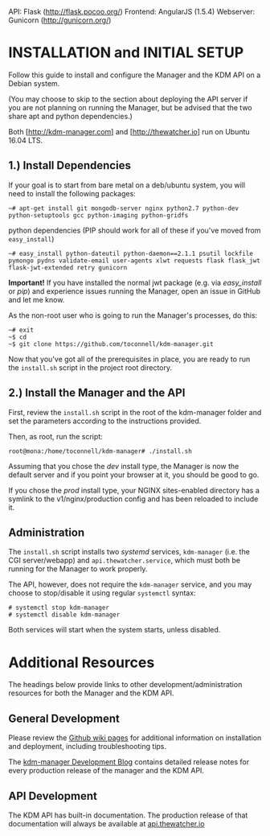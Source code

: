 API: Flask (http://flask.pocoo.org/)
Frontend: AngularJS (1.5.4)
Webserver: Gunicorn (http://gunicorn.org/)


#   INSTALLATION and INITIAL SETUP
Follow this guide to install and configure the Manager and the KDM API on a
Debian system. 

(You may choose to skip to the section about deploying the API server if you are
not planning on running the Manager, but be advised that the two share apt and
python dependencies.)

Both [http://kdm-manager.com] and [http://thewatcher.io] run on Ubuntu 16.04 LTS.


## 1.) Install Dependencies 

If your goal is to start from bare metal on a deb/ubuntu system, you will need
to install the following packages:

    ~# apt-get install git mongodb-server nginx python2.7 python-dev python-setuptools gcc python-imaging python-gridfs


python dependencies (PIP should work for all of these if you've moved from `easy_install`)

    ~# easy_install python-dateutil python-daemon==2.1.1 psutil lockfile pymongo pydns validate-email user-agents xlwt requests flask flask_jwt flask-jwt-extended retry gunicorn

**Important!** If you have installed the normal jwt package (e.g. via *easy_install*
or *pip*) and experience issues running the Manager, open an issue in GitHub and
let me know.

As the non-root user who is going to run the Manager's processes, do this:

    ~# exit
    ~$ cd
    ~$ git clone https://github.com/toconnell/kdm-manager.git 

Now that you've got all of the prerequisites in place, you are ready to run the
`install.sh` script in the project root directory.


## 2.) Install the Manager and the API

First, review the `install.sh` script in the root of the kdm-manager folder and
set the parameters according to the instructions provided.

Then, as root, run the script:

	root@mona:/home/toconnell/kdm-manager# ./install.sh

Assuming that you chose the *dev* install type, the Manager is now the default 
server and if you point your browser at it, you should be good to go.

If you chose the *prod* install type, your NGINX sites-enabled directory has a
symlink to the v1/nginx/production config and has been reloaded to include it.


## Administration

The `install.sh` script installs two *systemd* services, `kdm-manager` (i.e. the
CGI server/webapp) and `api.thewatcher.service`, which must both be running for
the Manager to work properly.

The API, however, does not require the `kdm-manager` service, and you may choose
to stop/disable it using regular `systemctl` syntax:

    # systemctl stop kdm-manager
    # systemctl disable kdm-manager

Both services will start when the system starts, unless disabled.


# Additional Resources

The headings below provide links to other development/administration resources
for both the Manager and the KDM API.

## General Development

Please review the [Github wiki pages](https://github.com/toconnell/kdm-manager/wiki)
for additional information on installation and deployment, including
troubleshooting tips.

The [kdm-manager Development Blog](http://blog.kdm-manager.com) contains detailed
release notes for every production release of the manager and the KDM API.

## API Development

The KDM API has built-in documentation. The production release of that documentation
will always be available at [api.thewatcher.io](http://api.thewatcher.io)



